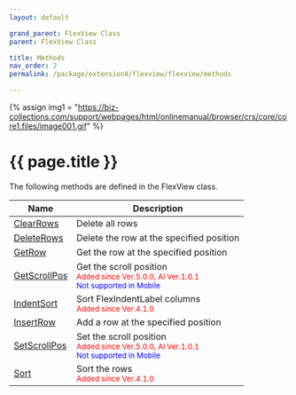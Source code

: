 ```yaml
---
layout: default

grand_parent: FlexView Class
parent: FlexView Class

title: Methods
nav_order: 2
permalink: /package/extension4/flexview/flexview/methods

---
```

{% assign img1 = "https://biz-collections.com/support/webpages/html/onlinemanual/browser/crs/core/core1.files/image001.gif" %}


# {{ page.title }}

The following methods are defined in the FlexView class.

|Name       | Description      |
|----------	|------------------|
|[ClearRows](/package/extension4/flexview/flexview/methods/clearrows) |Delete all rows |
|[DeleteRows](/package/extension4/flexview/flexview/methods/deleterows) | Delete the row at the specified position |
|[GetRow](/package/extension4/flexview/flexview/methods/getrow) | Get the row at the specified position |
|[GetScrollPos](/package/extension4/flexview/flexview/methods/getscrollpos) | Get the scroll position <br><small><span style="color:red">Added since Ver.5.0.0, AI Ver.1.0.1</span></small><br><small><span style="color:blue">Not supported in Mobile</span></small> |
|[IndentSort](/package/extension4/flexview/flexview/methods/indentsort) | Sort FlexIndentLabel columns <br><small><span style="color:red">Added since Ver.4.1.0</span></small> |
|[InsertRow](/package/extension4/flexview/flexview/methods/insertrow) | Add a row at the specified position |
|[SetScrollPos](/package/extension4/flexview/flexview/methods/setscrollpos) | Set the scroll position<br><small><span style="color:red">Added since Ver.5.0.0, AI Ver.1.0.1</span></small><br><small><span style="color:blue">Not supported in Mobile</span></small>  |
|[Sort](/package/extension4/flexview/flexview/methods/sort) | Sort the rows <br><small><span style="color:red">Added since Ver.4.1.0</span></small>|